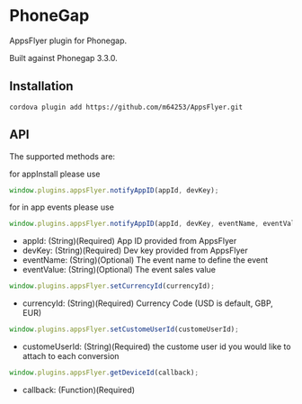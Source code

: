 # PhoneGap

AppsFlyer plugin for Phonegap. 

Built against Phonegap 3.3.0.

## Installation

```
cordova plugin add https://github.com/m64253/AppsFlyer.git
```
        
## API

The supported methods are:

for appInstall please use

```javascript
window.plugins.appsFlyer.notifyAppID(appId, devKey);
```

for in app events please use

```javascript
window.plugins.appsFlyer.notifyAppID(appId, devKey, eventName, eventValue);
```
- appId: (String)(Required) App ID provided from AppsFlyer
- devKey: (String)(Required) Dev key provided from AppsFlyer 
- eventName: (String)(Optional) The event name to define the event
- eventValue: (String)(Optional) The event sales value

```javascript
window.plugins.appsFlyer.setCurrencyId(currencyId);
```
- currencyId: (String)(Required) Currency Code (USD is default, GBP, EUR)		

```javascript
window.plugins.appsFlyer.setCustomeUserId(customeUserId);
```
- customeUserId: (String)(Required) the custome user id you would like to attach to each conversion

```javascript
window.plugins.appsFlyer.getDeviceId(callback);
```
- callback: (Function)(Required)
